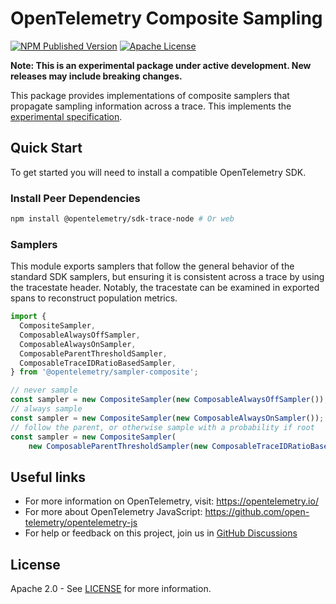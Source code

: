 # OpenTelemetry Composite Sampling

[![NPM Published Version][npm-img]][npm-url]
[![Apache License][license-image]][license-image]

**Note: This is an experimental package under active development. New releases may include breaking changes.**

This package provides implementations of composite samplers that propagate sampling information across a trace.
This implements the [experimental specification][probability-sampling].

## Quick Start

To get started you will need to install a compatible OpenTelemetry SDK.

### Install Peer Dependencies

```sh
npm install @opentelemetry/sdk-trace-node # Or web
```

### Samplers

This module exports samplers that follow the general behavior of the standard SDK samplers, but ensuring
it is consistent across a trace by using the tracestate header. Notably, the tracestate can be examined
in exported spans to reconstruct population metrics.

```typescript
import {
  CompositeSampler,
  ComposableAlwaysOffSampler,
  ComposableAlwaysOnSampler,
  ComposableParentThresholdSampler,
  ComposableTraceIDRatioBasedSampler,
} from '@opentelemetry/sampler-composite';

// never sample
const sampler = new CompositeSampler(new ComposableAlwaysOffSampler());
// always sample
const sampler = new CompositeSampler(new ComposableAlwaysOnSampler());
// follow the parent, or otherwise sample with a probability if root
const sampler = new CompositeSampler(
    new ComposableParentThresholdSampler(new ComposableTraceIDRatioBasedSampler(0.3)));
```

## Useful links

- For more information on OpenTelemetry, visit: <https://opentelemetry.io/>
- For more about OpenTelemetry JavaScript: <https://github.com/open-telemetry/opentelemetry-js>
- For help or feedback on this project, join us in [GitHub Discussions][discussions-url]

## License

Apache 2.0 - See [LICENSE][license-url] for more information.

[discussions-url]: https://github.com/open-telemetry/opentelemetry-js/discussions
[license-url]: https://github.com/open-telemetry/opentelemetry-js/blob/main/LICENSE
[license-image]: https://img.shields.io/badge/license-Apache_2.0-green.svg?style=flat
[npm-url]: https://www.npmjs.com/package/@opentelemetry/sampler-composite
[npm-img]: https://badge.fury.io/js/%40opentelemetry%sampler-composite.svg

[probability-sampling]: https://opentelemetry.io/docs/specs/otel/trace/tracestate-probability-sampling/

